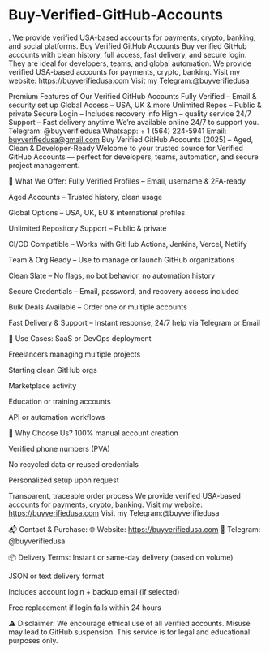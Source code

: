 # Buy-Verified-GitHub-Accounts
. We provide verified USA-based accounts for payments, crypto, banking, and social platforms.
Buy Verified GitHub Accounts
Buy verified GitHub accounts with clean history, full access, fast delivery, and secure login. They are ideal for developers, teams, and global automation. 
We provide verified USA-based accounts for payments, crypto, banking.
Visit my website: https://buyverifiedusa.com
Visit my Telegram:@buyverifiedusa

Premium Features of Our Verified GitHub Accounts
Fully Verified – Email & security set up
Global Access – USA, UK & more
Unlimited Repos – Public & private
Secure Login – Includes recovery info
High – quality service 
24/7 Support – Fast delivery anytime
We’re available online 24/7 to support you.
Telegram: @buyverifiedusa
Whatsapp: + 1 (564) 224-5941
Email: buyverifiedusa@gmail.com
Buy Verified GitHub Accounts (2025) – Aged, Clean & Developer-Ready
Welcome to your trusted source for Verified GitHub Accounts — perfect for developers, teams, automation, and secure project management.

🧩 What We Offer:
Fully Verified Profiles – Email, username & 2FA-ready

Aged Accounts – Trusted history, clean usage

Global Options – USA, UK, EU & international profiles

Unlimited Repository Support – Public & private

CI/CD Compatible – Works with GitHub Actions, Jenkins, Vercel, Netlify

Team & Org Ready – Use to manage or launch GitHub organizations

Clean Slate – No flags, no bot behavior, no automation history

Secure Credentials – Email, password, and recovery access included

Bulk Deals Available – Order one or multiple accounts

Fast Delivery & Support – Instant response, 24/7 help via Telegram or Email

🎯 Use Cases:
SaaS or DevOps deployment

Freelancers managing multiple projects

Starting clean GitHub orgs

Marketplace activity

Education or training accounts

API or automation workflows

🚀 Why Choose Us?
100% manual account creation

Verified phone numbers (PVA)

No recycled data or reused credentials

Personalized setup upon request

Transparent, traceable order process
We provide verified USA-based accounts for payments, crypto, banking.
Visit my website: https://buyverifiedusa.com
Visit my Telegram:@buyverifiedusa

📬 Contact & Purchase:
🌐 Website: https://buyverifiedusa.com
💬 Telegram: @buyverifiedusa

📦 Delivery Terms:
Instant or same-day delivery (based on volume)

JSON or text delivery format

Includes account login + backup email (if selected)

Free replacement if login fails within 24 hours

⚠️ Disclaimer:
We encourage ethical use of all verified accounts. Misuse may lead to GitHub suspension. This service is for legal and educational purposes only.

